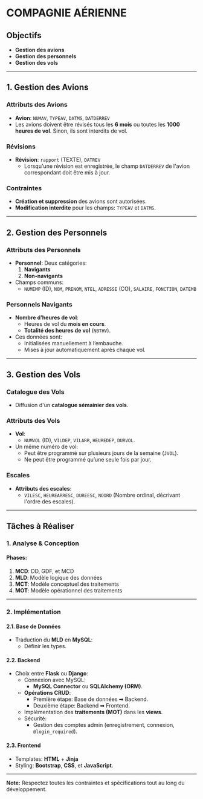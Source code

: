 # COMPAGNIE AÉRIENNE

## Objectifs
- **Gestion des avions**
- **Gestion des personnels**
- **Gestion des vols**

---

## 1. Gestion des Avions

### Attributs des Avions
- **Avion**: `NUMAV`, `TYPEAV`, `DATMS`, `DATDERREV`
- Les avions doivent être révisés tous les **6 mois** ou toutes les **1000 heures de vol**. Sinon, ils sont interdits de vol.

### Révisions
- **Révision**: `rapport` (TEXTE), `DATREV`
  - Lorsqu'une révision est enregistrée, le champ `DATDERREV` de l'avion correspondant doit être mis à jour.

### Contraintes
- **Création et suppression** des avions sont autorisées.
- **Modification interdite** pour les champs: `TYPEAV` et `DATMS`.

---

## 2. Gestion des Personnels

### Attributs des Personnels
- **Personnel**: Deux catégories:
  1. **Navigants**
  2. **Non-navigants**
- Champs communs:
  - `NUMEMP` (ID), `NOM`, `PRENOM`, `NTEL`, `ADRESSE` (CO), `SALAIRE`, `FONCTION`, `DATEMB`

### Personnels Navigants
- **Nombre d’heures de vol**:
  - Heures de vol du **mois en cours**.
  - **Totalité des heures de vol** (`NBTHV`).
- Ces données sont:
  - Initialisées manuellement à l’embauche.
  - Mises à jour automatiquement après chaque vol.

---

## 3. Gestion des Vols

### Catalogue des Vols
- Diffusion d'un **catalogue sémainier des vols**.

### Attributs des Vols
- **Vol**:
  - `NUMVOL` (ID), `VILDEP`, `VILARR`, `HEUREDEP`, `DURVOL`.
- Un même numéro de vol:
  - Peut être programmé sur plusieurs jours de la semaine (`JVOL`).
  - Ne peut être programmé qu’une seule fois par jour.

### Escales
- **Attributs des escales**:
  - `VILESC`, `HEUREARRESC`, `DUREESC`, `NOORD` (Nombre ordinal, décrivant l'ordre des escales).

---

## Tâches à Réaliser

### 1. Analyse & Conception
#### Phases:
1. **MCD**: DD, GDF, et MCD
2. **MLD**: Modèle logique des données
3. **MCT**: Modèle conceptuel des traitements
4. **MOT**: Modèle opérationnel des traitements

---

### 2. Implémentation

#### 2.1. Base de Données
- Traduction du **MLD** en **MySQL**:
  - Définir les types.
  
#### 2.2. Backend
- Choix entre **Flask** ou **Django**:
  - Connexion avec MySQL:
    - **MySQL Connector** ou **SQLAlchemy (ORM)**.
  - **Opérations CRUD**:
    - Première étape: Base de données ➡ Backend.
    - Deuxième étape: Backend ➡ Frontend.
  - Implémentation des **traitements (MOT)** dans les **views**.
  - Sécurité:
    - Gestion des comptes admin (enregistrement, connexion, `@login_required`).

#### 2.3. Frontend
- Templates: **HTML** + **Jinja**
- Styling: **Bootstrap**, **CSS**, et **JavaScript**.

---

**Note:** Respectez toutes les contraintes et spécifications tout au long du développement.
